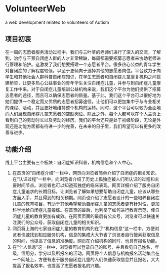 # VolunteerWeb
a web development related to volunteers of Autism

## 项目初衷

在一周的志愿者服务活动过程中，我们与三叶草的老师们进行了深入的交流，了解到，治疗与干预自闭症人群的人才非常稀缺，每周都需要招募志愿者来协助老师进行管理和陪护。这激发了我们想要搭建一个志愿者平台。很多热心公益的青年学生对自闭症的了解程度较低，以至于更倾向于选择其他的志愿者岗位。平台致力于向学生和其他社会人群科普自闭症知识，在学生志愿者和自闭症儿童康复机构之间搭建桥梁，让更多热心公益事业的青年学生关注自闭症儿童，并参与到自闭症儿童康复工作中来。对于自闭症儿童培训公益机构来说，我们这个平台为他们提供了招募志愿者的途径，而且可以确保志愿者的质量。基于此，我们这个平台可以很好地为她们提供一个稳定而又优质的志愿者招募途径，让他们可以更加集中于与专业相关的课程、活动，并且更好地维持整个机构的运转。同时，这个平台可以较为全面地向人们展现自闭症儿童志愿者的空缺岗位。除此之外，每个人都可以在个人主页上看到自己的劳动时长以及劳动的经历。我们的平台还只是处于初级阶段，无论是外观还是功能方面都有待进一步的完善，在未来的日子里，我们希望可以有更多的改善与进步。

## 功能介绍

线上平台主要有三个板块：自闭症知识科普，机构信息和个人中心。

1. 在首页的“自闭症介绍”一栏中，网页向浏览者简单介绍了自闭症的相关知识。在“认识过程”一栏中，向浏览者介绍了历史上孤独症被人们所认识的过程和主要时间节点。浏览者也可以知道孤独症的临床表现。网页详细介绍了服务自闭症儿童追求的长期目标，让浏览者了解如果想要帮助自闭症儿童，应该从哪些方面入手，并且得到的相关预期。网页也介绍了志愿者设计的一些培养自闭症儿童的教育项目，有助于其他希望帮助自闭症儿童的志愿者更有针对性，更加科学地给自闭症儿童锻炼。在首页的最后，也列举了如何进行教育示范，使自闭症儿童的教育更加有成效。在网页页面的最后有公众号，浏览者可以快速关注我们的公众号，获取自闭症儿童的相关知识。
2. 网页将上海的七家自闭症儿童的教育机构列在了“机构信息”这一栏中，方便浏览者快速找到相应服务机构，信息的集成大大节省了浏览者自行搜索获取信息的时间，也提高了信息的准确度。网页在介绍机构的同时，也具有报名功能。
3. 在“个人信息”这一栏中，浏览者可以登录自己的账号，并且看见自己姓名，年级，信用分，学分以及所报名的活动。网页将个人信息与机构报名活动集合在一个网址上，方便有志于服务自闭症儿童的人们快速获取信息并且报名，大大提高了报名效率，也提高了志愿者报名的兴趣。



